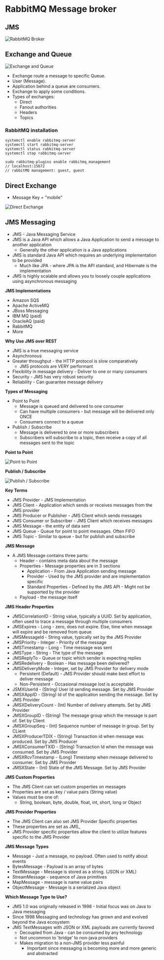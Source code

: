 # RabbitMQ Message broker

## JMS

![RabbitMQ Broker](images/rabbit-mq-broker.png "RabbitMQ Broker")

## Exchange and Queue

![Exchange and Queue](images/exchange-and-queue.png "Exchange and Queue")

- Exchange route a message to specific Queue.
- User (Message).
- Application behind a queue are consumers.
- Exchange to apply some conditions.
- Types of exchanges:
    - Direct
    - Fanout authorities
    - Headers
    - Topics

### RabbitMQ installation

```console
systemctl enable rabbitmq-server
systemctl start rabbitmq-server
systemctl status rabbitmq-server
systemctl stop rabbitmq-server

sudo rabbitmq-plugins enable rabbitmq_management
// localhost:15672
// rabbitMQ management: guest, guest
```

## Direct Exchange

- Message Key = "mobile"

![Direct Exchange](images/direct-exchange.png "Direct Exchange")

## JMS Messaging

- JMS - Java Messaging Service
- JMS is a Java API which allows a Java Application to send a message to another application
    - Generally the other application is a Java applications
- JMS is standard Java API which requires an underlying implementation to be provided
    - Much like JPA - where JPA is the API standard, and Hibernate is the implementation
- JMS is highly scalable and allows you to loosely couple applications using asynchronous messaging

**JMS Implementations**

- Amazon SQS
- Apache ActiveMQ
- JBoss Messaging
- IBM MQ (paid)
- OracleAQ (paid)
- RabbitMQ
- More

**Why Use JMS over REST**

- JMS is a true messaging service
- Asynchronous
- Greater throughput - the HTTP protocol is slow comparatively
    - JMS protocols are VERY performant
- Flexibility in message delivery - Deliver to one or many consumers
- Security - JMS has very robust security
- Reliability - Can guarantee message delivery

**Types of Messaging**

- Point to Point
    - Message is queued and delivered to one consumer
    - Can have multiple consumers - but message will be delivered only ONCE
    - Consumers connect to a queue
- Publish / Subscribe
    - Message is delivered to one or more subscribers
    - Subscribers will subscribe to a topic, then receive a copy of all messages sent to the topic

**Point to Point**

![Point to Point](images/point-to-point.png "Point to point")

**Publish / Subscribe**

![Publish / Subscribe](images/publish-subscribe.png "Publish / Subscribe")

**Key Terms**

- JMS Provider - JMS Implementation
- JMS Client - Application which sends or receives messages from the JMS provider
- JMS Producer or Publisher - JMS Client which sends messages
- JMS Consumer or Subscriber - JMS Client which receives messages
- JMS Message - the entity of data sent
- JMS Queue - Queue for point to point messages. Often FIFO
- JMS Topic - Similar to queue - but for publish and subscribe

**JMS Message**

- A JMS Message contains three parts:
    - Header - contains meta data about the message
    - Properties - Message properties are in 3 sections
        - Application - From Java Application sending message
        - Provider - Used by the JMS provider and are implementation specific
        - Standard Properties - Defined by the JMS API - Might not be supported by the provider
    - Payload - the message itself

**JMS Header Properties**

- JMSCorrelationID - String value, typically a UUID. Set by application, often used to trace a message through multiple consumers
- JMSExpires - Long - zero, does not expire. Else, time when message will expire and be removed from queue
- JMSMessageId - String value, typically set by the JMS Provider
- JMSPriority - Integer - Priority of the message
- JMSTimestamp - Long - Time message was sent
- JMSType - String - The type of the message
- JMSReplyTo - Queue or topic which sender is expecting replies
- JMSRedelivery - Boolean - Has message been delivered?
- JMSDeliveryMode - Integer, set by JMS Provider for delivery mode
    - Persistent (Default) - JMS Provider should make best effort to deliver message
    - Non-Persistent - Occasional message lost is acceptable
- JSMXUserId - (String) User Id sending message. Set by JMS Provider
- JMSXAppID - (String) Id of the application sending the message. Set by JMS Provider
- JMSXDeliveryCount - (Int) Number of delivery attempts. Set by JMS Provider
- JMSXGroupID - (String) The message group which the message is part of. Set by Client
- JMSXGroupSeq - (Int) Sequence number of message in group. Set by CLient
- JMSXProducerTDIX - (String) Transaction id when message was produced. Set by JMS Producer
- JMSXConsumerTXID - (String) Transaction Id when the message was consumed. Set by JMS Provider
- JMSXRcvTimestamp - (Long) Timestamp when message delivered to consumer. Set by JMS Provider
- JMSXState - (Int) State of the JMS Message. Set by JMS Provider

**JMS Custom Properties**

- The JMS Client can set custom properties on messages
- Properties are set as key / value pairs (String value)
- Values must be one of:
    - String, boolean, byte, double, float, int, short, long or Object

**JMS Provider Properties**

- The JMS Client can also set JMS Provider Specific properties
- These properties are set as JMS_<provider name>
- JMS Provider specific properties allow the client to utilize features specific to the JMS Provider

**JMS Message Types**

- Message - Just a message, no payload. Often used to notify about events
- BytesMessage - Payload is an array of bytes
- TextMessage - Message is stored as a string. (JSON or XML)
- StreamMessage - sequence of Java primitives
- MapMessage - message is name value pairs
- ObjectMessage - Message is a serialized Java object

**Which Message Type to Use?**

- JMS 1.0 was originally released in 1998 - Initial focus was on Java to Java messaging
- Since 1998 Messaging and technology has grown and and evolved beyond the Java ecosystem
- JMS TextMessages with JSON or XML payloads are currently favored
    - Decoupled from Java - can be consumed by any technology
    - Not uncommon to 'bridge' to non-java providers
    - Makes migration to a non-JMS provider less painful
        - Important since messaging is becoming more and more generic and abstracted




































